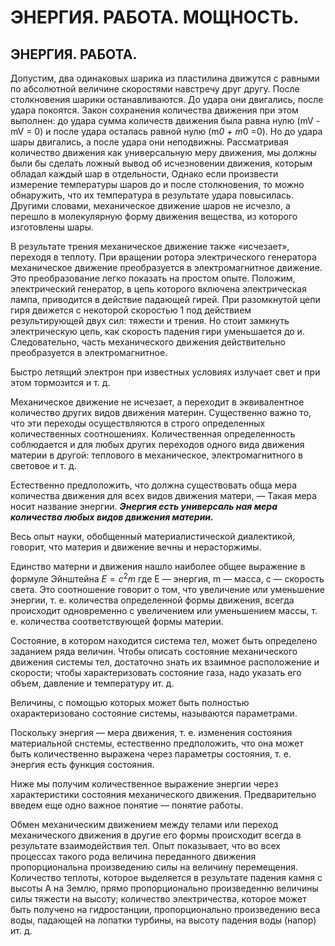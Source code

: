 # __ЭНЕРГИЯ. РАБОТА. МОЩНОСТЬ.__

## __ЭНЕРГИЯ. РАБОТА.__

Допустим, два одинаковых шарика из пластилина движутся с равными по абсолютной величине скоростями навстречу друг другу. После столкновения шарики останавливаются. До удара они двигались, после удара покоятся. Закон сохранения количества движения при этом выполнен: до удара сумма количеств движения была равна нулю (mV - mV = 0) и после удара осталась равной нулю (m*0 + m*0 =0). Но до удара шары двигались, а после удара они неподвижны. Рассматривая количество движения как универсальную меру движения, мы должны были бы сделать ложный вывод об исчезновении движения, которым обладал каждый шар в отдельности, Однако если произвести измерение температуры шаров до и после столкновения, то можно обнаружить, что их температура в результате удара повысилась. Другими словами, механическое движение шаров не исчезло, а перешло в молекулярную форму движения вещества, из которого изготовлены шары. 

В результате трения механическое движение также «исчезает», переходя в теплоту. При вращении ротора электрического генератора механическое движение преобразуется в электромагнитное движение. Это преобразование легко показать на простом опыте. Положим, электрический генератор, в цепь которого включена электрическая лампа, приводится в действие падающей гирей. При разомкнутой цепи гиря движется с некоторой скоростью 1 под действием результирующей двух сил: тяжести и трения. Но стоит замкнуть электрическую цепь, как скорость падения гири уменьшается до и. Следовательно, часть механического движения действительно преобразуется в электромагнитное.

Быстро летящий электрон при известных условиях излучает свет и при этом тормозится и т. д. 

Механическое движение не исчезает, а переходит в эквивалентное количество других видов движения материн. Существенно важно то, что эти переходы осуществляются в строго определенных количественных соотношениях. Количественная определенность соблюдается и для любых других переходов одного вида движения материи в другой: теплового в механическое, электромагнитного в световое и т. д.

Естественно предлоложить, что должна существовать обща мера количества движения для всех видов движения матери, — Такая мера носит название энергии. ___Энергия есть универсаль ная мера количества любых видов движения материи.___ 

Весь опыт науки, обобщенный материалистической диалектикой, говорит, что материя и движение вечны и нерасторжимы. 

Единство матерни и движения нашло наиболее общее выражение в формуле Эйнштейна $E=c^2m$ где Е — энергия, m — масса, с — скорость света. Это соотношение говорит о том, что увеличение или уменьшение энергии, т. е. количества определенной формы движения, всегда происходит одновременно с увеличением или уменьшением массы, т. е. количества соответствующей формы материи. 

Состояние, в котором находится система тел, может быть определено заданием ряда величин. Чтобы описать состояние механического движения системы тел, достаточно знать их взаимное расположение и скорости; чтобы характеризовать состояние газа, надо указать его объем, давление и температуру ит. д. 

Величины, с помощью которых может быть полностью охарактеризовано состояние системы, называются параметрами. 

Поскольку энергия — мера движения, т. е. изменения состояния материальной снстемы, естественно предположить, что она может быть количественно выражена через параметры состояния, т. е. энергия есть функция состояния. 

Ниже мы получим количественное выражение энергии через характеристики состояния механического движения. Предварительно введем еще одно важное понятие — понятие работы. 

Обмен механическим движением между телами или переход механического движения в другие его формы происходит всегда в результате взаимодействия тел. Опыт показывает, что во всех процессах такого рода величина переданного движения пропорциональна произведению силы на величину перемещения. Количество теплоты, которое выделяется в результате падения камня с высоты А на Землю, прямо пропорционально произведенню величины силы тяжести на высоту; количество электричества, которое может быть получено на гидростанции, пропорционально произведению веса воды, падающей на лопатки турбины, на высоту падения воды (напор) ит. д.


















